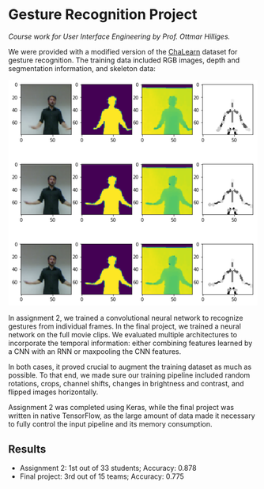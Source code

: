# Gesture Recognition Project

*Course work for User Interface Engineering by Prof. Ottmar Hilliges.*

We were provided with a modified version of the [ChaLearn][1] dataset for gesture recognition. The training data included RGB images, depth and segmentation information, and skeleton data:

![Sample from training data](data.png "Sample from training data")

 In assignment 2, we trained a convolutional neural network to recognize gestures from individual frames. In the final project, we trained a neural network on the full movie clips. We evaluated multiple architectures to incorporate the temporal information: either combining features learned by a CNN with an RNN or maxpooling the CNN features. 

In both cases, it proved crucial to augment the training dataset as much as possible. To that end, we made sure our training pipeline included random rotations, crops, channel shifts, changes in brightness and contrast, and flipped images horizontally. 

Assignment 2 was completed using Keras, while the final project was written in native TensorFlow, as the large amount of data made it necessary to fully control the input pipeline and its memory consumption.

## Results
  - Assignment 2: 1st out of 33 students; Accuracy: 0.878
  - Final project: 3rd out of 15 teams; Accuracy: 0.775

[1]: http://chalearnlap.cvc.uab.es